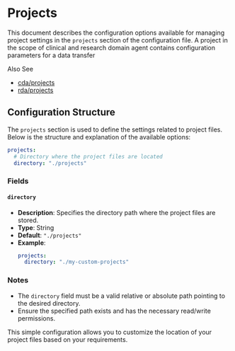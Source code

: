 # Projects <Badge type="tip" text="Clinical Domain Agent" /><Badge type="tip" text="Research Domain Agent" />

This document describes the configuration options available for managing project settings in the
`projects` section of the configuration file. A project in the scope of clinical and research domain
agent contains configuration parameters for a data transfer

Also See
* [cda/projects](cd-agent/projects)
* [rda/projects](rd-agent/projects)

## Configuration Structure

The `projects` section is used to define the settings related to project files. Below is the
structure and explanation of the available options:

```yaml
projects:
  # Directory where the project files are located
  directory: "./projects"
```

### Fields

#### `directory`

- **Description**: Specifies the directory path where the project files are stored.
- **Type**: String
- **Default**: `"./projects"`
- **Example**:
  ```yaml
  projects:
    directory: "./my-custom-projects"
  ```

### Notes

- The `directory` field must be a valid relative or absolute path pointing to the desired directory.
- Ensure the specified path exists and has the necessary read/write permissions.

This simple configuration allows you to customize the location of your project files based on your
requirements.
